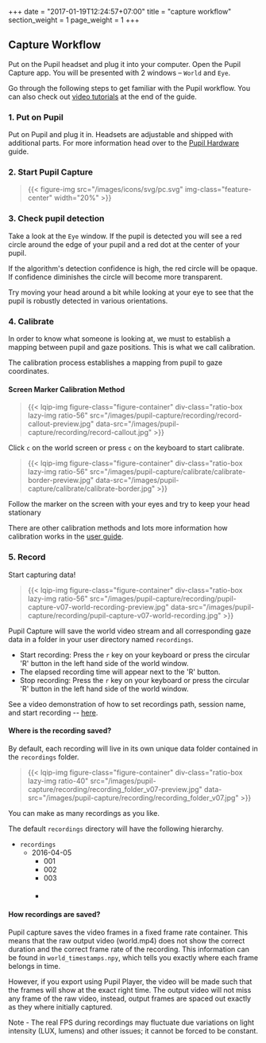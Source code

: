 +++
date = "2017-01-19T12:24:57+07:00"
title = "capture workflow"
section_weight = 1
page_weight = 1
+++

## Capture Workflow

Put on the Pupil headset and plug it into your computer. Open the Pupil Capture app. You will be presented with 2 windows – `World` and `Eye`.

Go through the following steps to get familiar with the Pupil workflow. You can also check out [video tutorials](#walkthrough-videos) at the end of the guide. 


### 1. Put on Pupil
Put on Pupil and plug it in. Headsets are adjustable and shipped with additional parts. For more information head over to the [Pupil Hardware](#pupil-hardware "pupil hardware") guide.

### 2. Start Pupil Capture

> {{< figure-img src="/images/icons/svg/pc.svg" img-class="feature-center" width="20%" >}}

<!-- 
### 3. Intro to the UI
Below are the two main windows we will interface with throughout the application.

**World Window**
Let's get familiar with the `World` window.

<p align="center">
  <img src="https://raw.githubusercontent.com/wiki/pupil-labs/pupil/media/basic-workflow/world-callout.png" width="80%">
</p>

The `World` window is the main control center for `Pupil Capture`. It  displays a real-time video feed of your field of view (FOV), camera controls for the world view, controls for plugins like calibration, recording, streaming, and more.

  1. **Graphs** - this area contains performance graphs. You can monitor `CPU` and `FPS` as well as the `Confidence` of the pupil detection algorithm.  
  1. **Sidebar** - The main GUI for the `World` window is a sidebar. Click the `<|` icons to expand sidebar and sub-menus and  `|||` to collapse. The sidebar is scrollable. Plugins will launch new sub-menus in the sidebar.
  1. **Gaze dot** - the red dot shows where you are looking within the `world` FOV.
  1. **Hot keys** - this area contains clickable buttons for plugins. Letters correspond to keyboard shortcuts. Example: press the `C` key to start calibrating or press the `R` key to start/stop recording.

Let's take a closer look at the `General` sub-menu.

<p align="center">
  <img src="https://raw.githubusercontent.com/wiki/pupil-labs/pupil/media/basic-workflow/world-sidebar-callout.png" width="40%">
</p>

1. **Detection and mapping mode** - you can select `2d` or `3d` detection and mapping mode. We recommend 3d mode for almost all use cases.
1. **Detect eye0** and **Detect eye1** - these toggled buttons launch and stop eye processes in a new `Eye` window. All settings you make will be saved for the next time `Pupil Capture` is opened.
1. **Open plugin** - select a plugin from the drop down list. A plugin sub-menu will be added to the GUI with (optional) hot key. You can make your own plugins. Read more about that [here](#plugin-guide).



**Eye Window**

The `Eye` window displays a real-time video of your eye. You will primarily use the `Eye` window GUI to configure pupil detection algorithm parameters and eye camera settings.  

<img src="https://raw.githubusercontent.com/wiki/pupil-labs/pupil/media/basic-workflow/eye-callout.png" width="100%">

1. **Graph** - this area contains performance graphs. You can monitor `CPU` and `FPS`.
1. **Sidebar** - the main GUI for the `World` window is a sidebar. Click the `<|` icons to expand sidebar and sub-menus and  `|||` to collapse. The sidebar is scrollable. Plugins will launch new sub-menus in the sidebar.
1. **Pupil diameter** - Red circles are visualizations of `pupil min` and `pupil max` diameter. The Green circle is a visualization of the current apparent pupil diameter. Blue number in the center is the current apparent pupil diameter in pixels.

 -->

### 3. Check pupil detection
Take a look at the `Eye` window. If the pupil is detected you will see a red circle around the edge of your pupil and a red dot at the center of your pupil.

If the algorithm's detection confidence is high, the red circle will be opaque. If confidence diminishes the circle will become more transparent.

Try moving your head around a bit while looking at your eye to see that the pupil is robustly detected in various orientations.

<!--  
**Eye image mode**

There are three modes that you can select from the `General` menu: Camera Image, Region of Interest (ROI), and Algorithm. Here we will discuss Camera Image and Algorithm view mode.

<table>
<tr>
  <th><p align='center'>Camera Image</p></th>
  <th><p align='center'>Algorithm
</tr>
  <tr>
    <td width="50%">
    <img src="https://raw.githubusercontent.com/wiki/pupil-labs/pupil/media/basic-workflow/pupil-hardware/pupil-detection/pupil-camimage2.png" width="100%">
    </td>
    <td width="50%">
    <img src="https://raw.githubusercontent.com/wiki/pupil-labs/pupil/media/basic-workflow/pupil-hardware/pupil-detection/pupil-algorithm.png" width="100%">
    </td>
  </tr>
  <tr>
    <td valign='top'>
    <small>Raw eye camera image. This uses the least amount of CPU power. Red ellipse and red dot are visualizations of the pupil detection algorithm.</small>
    </td>
    <td valign='top'>
    <small>Algorithm mode shows a visualization of the pupil detection algorithm parameters on top of the eye video stream.</p></small>
    </td>
  </tr>
</table>

**Pupil detection algorithm settings**
Switch to `Algorithm` mode so that you can see a visualization of the pupil algorithm parameters set in the GUI.

<table>
  <p align="center"></p>
  <tr>
    <td><img src="https://raw.githubusercontent.com/wiki/pupil-labs/pupil/media/basic-workflow/pupil-capture/eye-ui/pupil-detect-algor.png" width="100%"></td>
    <td><img src="https://raw.githubusercontent.com/wiki/pupil-labs/pupil/media/basic-workflow/pupil-hardware/pupil-detection/pupil-algorithm.png" width="100%"></td>
  </tr>
</table>

* In the `General` menu in the sidebar, switch the `Mode` to `Algorithm`
  * Scroll down to the `Pupil Detector 2D` submenu
  * Adjust `Pupil min` and `Pupil max` sliders.
  * Red circles in the bottom left visualize `Pupil min` and `Pupil max` values.
  * The green circle and value displayed at the center of the circles is the current pupil diameter. Make sure the green circle is within the two red circles.

<aside class="notice">
See <a href="#pupil-capture">Pupil Capture</a> for more details about pupil detector settings and advanced options.
</aside>

-->


### 4. Calibrate
In order to know what someone is looking at, we must to establish a mapping between pupil and gaze positions. This is what we call calibration.

The calibration process establishes a mapping from pupil to gaze coordinates. 

#### Screen Marker Calibration Method

> {{< lqip-img figure-class="figure-container" div-class="ratio-box lazy-img ratio-56" src="/images/pupil-capture/recording/record-callout-preview.jpg" data-src="/images/pupil-capture/recording/record-callout.jpg" >}}

Click `c` on the world screen or press `c` on the keyboard to start calibrate.

> {{< lqip-img figure-class="figure-container" div-class="ratio-box lazy-img ratio-56" src="/images/pupil-capture/calibrate/calibrate-border-preview.jpg" data-src="/images/pupil-capture/calibrate/calibrate-border.jpg" >}}

Follow the marker on the screen with your eyes and try to keep your head stationary

There are other calibration methods and lots more information how calibration works in the [user guide](#calibration "calibration").

### 5. Record

Start capturing data!

> {{< lqip-img figure-class="figure-container" div-class="ratio-box lazy-img ratio-56" src="/images/pupil-capture/recording/pupil-capture-v07-world-recording-preview.jpg" data-src="/images/pupil-capture/recording/pupil-capture-v07-world-recording.jpg" >}}

Pupil Capture will save the world video stream and all corresponding gaze data in a folder in your user directory named `recordings`.

* Start recording: Press the `r` key on your keyboard or press the circular 'R' button in the left hand side of the world window.
* The elapsed recording time will appear next to the 'R' button.
* Stop recording: Press the `r` key on your keyboard or press the circular 'R' button in the left hand side of the world window.

See a video demonstration of how to set recordings path, session name, and start recording -- [here](http://youtu.be/VzIXFUqv99s).

#### Where is the recording saved?

By default, each recording will live in its own unique data folder contained in the `recordings` folder.

> {{< lqip-img figure-class="figure-container" div-class="ratio-box lazy-img ratio-40" src="/images/pupil-capture/recording/recording_folder_v07-preview.jpg" data-src="/images/pupil-capture/recording/recording_folder_v07.jpg" >}}

You can make as many recordings as you like. 

The default `recordings` directory will have the following hierarchy.

* `recordings`
  * 2016-04-05
    * 001
    * 002
    * 003
    * ####

#### How recordings are saved?

Pupil capture saves the video frames in a fixed frame rate container. This means that the raw output video (world.mp4) does not show the correct duration and the correct frame rate of the recording. This information can be found in `world_timestamps.npy`, which tells you exactly where each frame belongs in time.

However, if you export using Pupil Player, the video will be made such that the frames will show at the exact right time. The output video will not miss any frame of the raw video, instead, output frames are spaced out exactly as they where initially captured.

<aside class="notice">
Note - The real FPS during recordings may fluctuate due variations on light intensity (LUX, lumens) and other issues; it cannot be forced to be constant.
</aside>